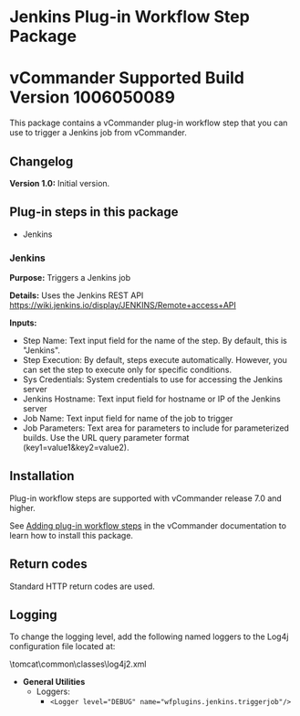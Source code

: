 # Jenkins Plug-in Workflow Step Package
# vCommander Supported Build Version 1006050089

This package contains a vCommander plug-in workflow step that you can use to trigger a Jenkins job from vCommander. 

## Changelog

**Version 1.0:** Initial version.

## Plug-in steps in this package
+ Jenkins

### Jenkins
**Purpose:** Triggers a Jenkins job 

**Details:** Uses the Jenkins REST API https://wiki.jenkins.io/display/JENKINS/Remote+access+API

**Inputs:** 

* Step Name: Text input field for the name of the step. By default, this is "Jenkins".
* Step Execution: By default, steps execute automatically. However, you can set the step to execute only for specific conditions.
* Sys Credentials:  System credentials to use for accessing the Jenkins server
* Jenkins Hostname: Text input field for hostname or IP of the Jenkins server
* Job Name: Text input field for name of the job to trigger 
* Job Parameters: Text area for parameters to include for parameterized builds. Use the URL query parameter format (key1=value1&key2=value2).

## Installation

Plug-in workflow steps are supported with vCommander release 7.0 and higher. 

See [Adding plug-in workflow steps](http://docs.embotics.com/vCommander/Using-Plug-In-WF-Steps.htm#Adding) in the vCommander documentation to learn how to install this package. 

## Return codes

Standard HTTP return codes are used.

## Logging
To change the logging level, add the following named loggers to the Log4j configuration file located at: 

<vcommander-install>\tomcat\common\classes\log4j2.xml 

+ **General Utilities**
    + Loggers:
      + `<Logger level="DEBUG" name="wfplugins.jenkins.triggerjob"/>`

